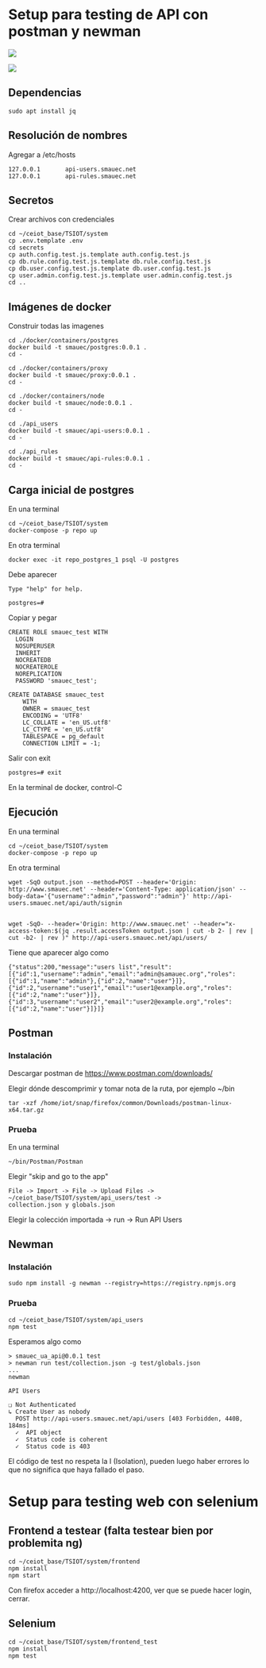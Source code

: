 # Setup para testing de API con postman y newman

![](./img/system_authentication.png)

![](./img/system_docker.png)

## Dependencias
```
sudo apt install jq
```

## Resolución de nombres

Agregar a /etc/hosts
```
127.0.0.1       api-users.smauec.net
127.0.0.1       api-rules.smauec.net
```
  

## Secretos

Crear archivos con credenciales

    cd ~/ceiot_base/TSIOT/system
    cp .env.template .env
    cd secrets
    cp auth.config.test.js.template auth.config.test.js 
    cp db.rule.config.test.js.template db.rule.config.test.js
    cp db.user.config.test.js.template db.user.config.test.js 
    cp user.admin.config.test.js.template user.admin.config.test.js 
    cd ..

## Imágenes de docker

Construir todas las imagenes 

    cd ./docker/containers/postgres
    docker build -t smauec/postgres:0.0.1 .
    cd -

    cd ./docker/containers/proxy
    docker build -t smauec/proxy:0.0.1 .
    cd -

    cd ./docker/containers/node
    docker build -t smauec/node:0.0.1 .
    cd -

    cd ./api_users
    docker build -t smauec/api-users:0.0.1 .
    cd -

    cd ./api_rules
    docker build -t smauec/api-rules:0.0.1 .
    cd -

## Carga inicial de postgres

En una terminal
```
cd ~/ceiot_base/TSIOT/system
docker-compose -p repo up
```

En otra terminal
```
docker exec -it repo_postgres_1 psql -U postgres 
```

Debe aparecer

```
Type "help" for help.

postgres=# 
```

Copiar y pegar

```
CREATE ROLE smauec_test WITH
  LOGIN
  NOSUPERUSER
  INHERIT
  NOCREATEDB
  NOCREATEROLE
  NOREPLICATION
  PASSWORD 'smauec_test';

CREATE DATABASE smauec_test
    WITH
    OWNER = smauec_test
    ENCODING = 'UTF8'
    LC_COLLATE = 'en_US.utf8'
    LC_CTYPE = 'en_US.utf8'
    TABLESPACE = pg_default
    CONNECTION LIMIT = -1;
```

Salir con exit

```
postgres=# exit
```

En la terminal de docker, control-C

## Ejecución 

En una terminal

```
cd ~/ceiot_base/TSIOT/system
docker-compose -p repo up
```

En otra terminal 

```
wget -SqO output.json --method=POST --header='Origin: http://www.smauec.net' --header='Content-Type: application/json' --body-data='{"username":"admin","password":"admin"}' http://api-users.smauec.net/api/auth/signin


wget -SqO- --header='Origin: http://www.smauec.net' --header="x-access-token:$(jq .result.accessToken output.json | cut -b 2- | rev | cut -b2- | rev )" http://api-users.smauec.net/api/users/
```


Tiene que aparecer algo como

```
{"status":200,"message":"users list","result":[{"id":1,"username":"admin","email":"admin@samauec.org","roles":[{"id":1,"name":"admin"},{"id":2,"name":"user"}]},{"id":2,"username":"user1","email":"user1@example.org","roles":[{"id":2,"name":"user"}]},{"id":3,"username":"user2","email":"user2@example.org","roles":[{"id":2,"name":"user"}]}]}
```

## Postman

### Instalación

Descargar postman de https://www.postman.com/downloads/

Elegir dónde descomprimir y tomar nota de la ruta, por ejemplo ~/bin

    tar -xzf /home/iot/snap/firefox/common/Downloads/postman-linux-x64.tar.gz

### Prueba

En una terminal

    ~/bin/Postman/Postman


Elegir "skip and go to the app"

```
File -> Import -> File -> Upload Files ->
~/ceiot_base/TSIOT/system/api_users/test ->
collection.json y globals.json
```

Elegir la colección importada -> run -> Run API Users

## Newman

### Instalación

    sudo npm install -g newman --registry=https://registry.npmjs.org

### Prueba

    cd ~/ceiot_base/TSIOT/system/api_users
    npm test

Esperamos algo como

```
> smauec_ua_api@0.0.1 test
> newman run test/collection.json -g test/globals.json
...
newman

API Users

❏ Not Authenticated
↳ Create User as nobody
  POST http://api-users.smauec.net/api/users [403 Forbidden, 440B, 184ms]
  ✓  API object
  ✓  Status code is coherent
  ✓  Status code is 403
```
El código de test no respeta la I (Isolation), pueden luego haber errores lo que no significa que haya fallado el paso.

# Setup para testing web con selenium

## Frontend a testear (falta testear bien por problemita ng)

    cd ~/ceiot_base/TSIOT/system/frontend
    npm install
    npm start


Con firefox acceder a http://localhost:4200, ver que se puede hacer login, cerrar.

## Selenium

```
cd ~/ceiot_base/TSIOT/system/frontend_test
npm install
npm test
```
